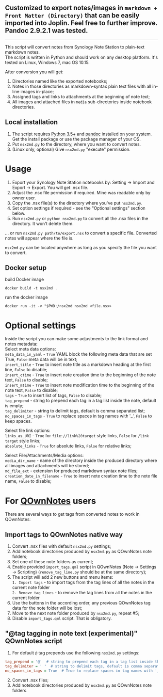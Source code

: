 
## Customized to export notes/images in `markdown + Front Matter (Directory)` that can be easily imported into Joplin. Feel free to further improve. Pandoc  2.9.2.1 was tested.


---

This script will convert notes from Synology Note Station to plain-text markdown notes.  
The script is written in Python and should work on any desktop platform. It's tested on Linux, Windows 7, mac OS 10.15.

After conversion you will get:
1) Directories named like the exported notebooks;
2) Notes in those directories as markdown-syntax plain text files with all in-line images in-place;
3) Assigned tags and links to attachments at the beginning of note text;
4) All images and attached files in `media` sub-directories inside notebook directories.

## Local installation

1) The script requires [Python 3.5+](https://www.python.org/downloads/) and [pandoc](http://pandoc.org/installing.html) installed on your system. Get the install package or use the package manager of your OS.
2) Put `nsx2md.py` to the directory, where you want to convert notes.
3) (Linux only, optional) Give `nsx2md.py` "execute" permission.

# Usage
1) Export your Synology Note Station notebooks by: Setting -> Import and Export -> Export. You will get .nsx file.
2) Adjust the .nsx file permission if required. Mine was readable only by owner user.
3) Copy the .nsx file(s) to the directory where you've put `nsx2md.py`.
4) Set option settings if required - see the "Optional settings" section below.
5) Run `nsx2md.py` or `python nsx2md.py` to convert all the .nsx files in the directory. It won't delete them.  

... or run `nsx2md.py path/to/export.nsx` to convert a specific file. Converted notes will appear where the file is.

`nsx2md.py` can be located anywhere as long as you specify the file you want to convert.

## Docker setup

build Docker image  

`docker build -t nsx2md .`  

run the docker image  

`docker run -it -v "$PWD:/nsx2md nsx2md <file.nsx>`  


# Optional settings
Inside the script you can make some adjustments to the link format and notes metadata:  
Select meta data options:  
`meta_data_in_yaml` - `True`  YAML block the following meta data that are set True, `False` meta data will be in text;  
`insert_title` - `True` to insert note title as a markdown heading at the first line, `False` to disable;  
`insert_ctime` - `True` to insert note creation time to the beginning of the note text, `False` to disable;  
`insert_mtime` - `True` to insert note modification time to the beginning of the note text, `False` to disable;  
`tags` -  `True` to insert list of tags, `False` to disable;  
`tag_prepend` - string to prepend each tag in a tag list inside the note, default is empty;  
`tag_delimiter` - string to delimit tags, default is comma separated list;  
`no_spaces_in_tags` - `True` to replace spaces in tag names with '_', `False` to keep spaces.

Select file link options:  
`links_as_URI` - `True` for `file://link%20target` style links, `False` for `/link target` style links;  
`absolute_links` - `True` for absolute links, `False` for relative links;  

Select File/Attachments/Media options:  
`media_dir_name` - name of the directory inside the produced directory where all images and attachments will be stored;   
`md_file_ext` - extension for produced markdown syntax note files;  
`creation_date_in_filename` - `True` to insert note creation time to the note file name, `False` to disable;

# For [QOwnNotes](https://github.com/pbek/QOwnNotes) users
There are several ways to get tags from converted notes to work in QOwnNotes:

## Import tags to QOwnNotes native way
1) Convert .nsx files with default `nsx2md.py` settings;
2) Add notebook directories produced by `nsx2md.py` as QOwnNotes note folders;  
3) Set one of these note folders as current;  
4) Enable provided `import_tags.qml` script in QOwnNotes (Note -> Settings -> Scripting) (`remove_tag_line.py` should be at the same directory);  
5) The script will add 2 new buttons and menu items:  
    `1. Import tags` - to import tags from the tag lines of all the notes in the current note folder  
    `2. Remove tag lines` - to remove the tag lines from all the notes in the current folder  
6) Use the buttons in the according order, any previous QOwnNotes tag data for the note folder will be lost;  
7) Move to the next note folder produced by `nsx2md.py`, repeat #5;  
8) Disable `import_tags.qml` script. That is obligatory.

## "@tag tagging in note text (experimental)" QOwnNotes script
1) For default `@` tag prepends use the following `nsx2md.py` settings:
``` ini
tag_prepend = '@'  # string to prepend each tag in a tag list inside the note, default is empty
tag_delimiter = ' '  # string to delimit tags, default is comma separated list
no_spaces_in_tags = True  # True to replace spaces in tag names with '_', False to keep spaces
```
2) Convert .nsx files;
3) Add notebook directories produced by `nsx2md.py` as QOwnNotes note folders.
